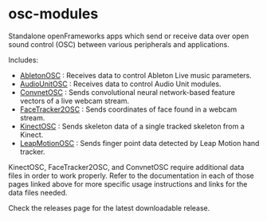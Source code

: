 # osc-modules

Standalone openFrameworks apps which send or receive data over open sound control (OSC) between various peripherals and applications. 

Includes:
 - [AbletonOSC](https://github.com/genekogan/osc-modules/tree/master/AbletonOSC) : Receives data to control Ableton Live music parameters.
 - [AudioUnitOSC](https://github.com/genekogan/osc-modules/tree/master/AudioUnitOSC) : Receives data to control Audio Unit modules.
 - [ConvnetOSC](https://github.com/genekogan/osc-modules/tree/master/ConvnetOSC) : Sends convolutional neural network-based feature vectors of a live webcam stream.
 - [FaceTracker2OSC](https://github.com/genekogan/osc-modules/tree/master/FaceTracker2OSC) : Sends coordinates of face found in a webcam stream.
 - [KinectOSC](https://github.com/genekogan/osc-modules/tree/master/KinectOSC) : Sends skeleton data of a single tracked skeleton from a Kinect.
 - [LeapMotionOSC](https://github.com/genekogan/osc-modules/tree/master/LeapMotionOSC) : Sends finger point data detected by Leap Motion hand tracker.

KinectOSC, FaceTracker2OSC, and ConvnetOSC require additional data files in order to work properly. Refer to the documentation in each of those pages linked above for more specific usage instructions and links for the data files needed.

Check the releases page for the latest downloadable release.